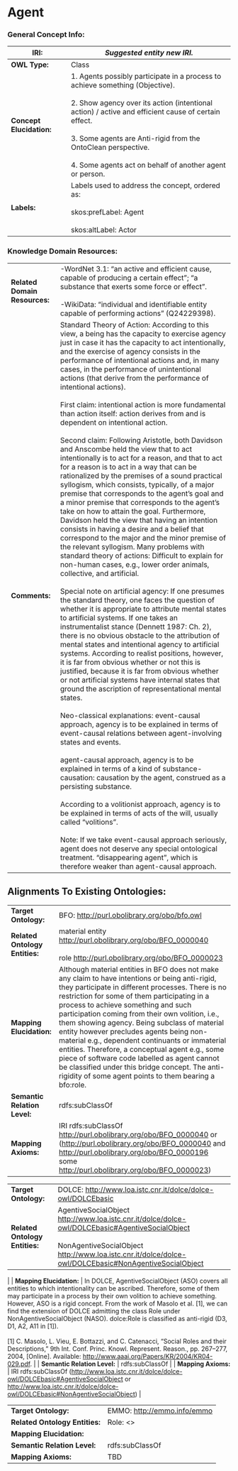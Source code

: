 
# Agent

### General Concept Info:

| **IRI:** | _Suggested entity new IRI._ |
| --- | --- |
| **OWL Type:** | Class |
| **Concept Elucidation:** | 1.	Agents possibly participate in a process to achieve something (Objective). <br><br> 2.	Show agency over its action (intentional action) / active and efficient cause of certain effect. <br><br> 3.	Some agents are Anti-rigid from the OntoClean perspective. <br><br> 4.	Some agents act on behalf of another agent or person. |
| **Labels:** | Labels used to address the concept, ordered as: <br><br> skos:prefLabel: Agent <br><br> skos:altLabel: Actor

### Knowledge Domain Resources:

|     |     |
| --- | --- |
| **Related Domain Resources:** | -WordNet 3.1: “an active and efficient cause, capable of producing a certain effect”; “a substance that exerts some force or effect”. <br><br> -WikiData: “individual and identifiable entity capable of performing actions” (Q24229398).|
| **Comments:** | Standard Theory of Action: According to this view, a being has the capacity to exercise agency just in case it has the capacity to act intentionally, and the exercise of agency consists in the performance of intentional actions and, in many cases, in the performance of unintentional actions (that derive from the performance of intentional actions).  <br><br> First claim: intentional action is more fundamental than action itself: action derives from and is dependent on intentional action.  <br><br>  Second claim: Following Aristotle, both Davidson and Anscombe held the view that to act intentionally is to act for a reason, and that to act for a reason is to act in a way that can be rationalized by the premises of a sound practical syllogism, which consists, typically, of a major premise that corresponds to the agent’s goal and a minor premise that corresponds to the agent’s take on how to attain the goal. Furthermore, Davidson held the view that having an intention consists in having a desire and a belief that correspond to the major and the minor premise of the relevant syllogism. Many problems with standard theory of actions: Difficult to explain for non-human cases, e.g., lower order animals, collective, and artificial.  <br><br> Special note on artificial agency: If one presumes the standard theory, one faces the question of whether it is appropriate to attribute mental states to artificial systems. If one takes an instrumentalist stance (Dennett 1987: Ch. 2), there is no obvious obstacle to the attribution of mental states and intentional agency to artificial systems. According to realist positions, however, it is far from obvious whether or not this is justified, because it is far from obvious whether or not artificial systems have internal states that ground the ascription of representational mental states.   <br><br> Neo-classical explanations: event-causal approach, agency is to be explained in terms of event-causal relations between agent-involving states and events.  <br><br> agent-causal approach, agency is to be explained in terms of a kind of substance-causation: causation by the agent, construed as a persisting substance.  <br><br> According to a volitionist approach, agency is to be explained in terms of acts of the will, usually called “volitions”.  <br><br> Note: If we take event-causal approach seriously, agent does not deserve any special ontological treatment. “disappearing agent”, which is therefore weaker than agent-causal approach. |


## Alignments To Existing Ontologies:

|     |     |
| --- | --- |
| **Target Ontology:** | BFO: <http://purl.obolibrary.org/obo/bfo.owl> |
| **Related Ontology Entities:** |material entity http://purl.obolibrary.org/obo/BFO_0000040 <br><br> role http://purl.obolibrary.org/obo/BFO_0000023 |
| **Mapping Elucidation:** | Although material entities in BFO does not make any claim to have intentions or being anti-rigid, they participate in different processes. There is no restriction for some of them participating in a process to achieve something and such participation coming from their own volition, i.e., them showing agency. Being subclass of material entity however precludes agents being non-material e.g., dependent continuants or immaterial entities. Therefore, a conceptual agent e.g., some piece of software code labelled as agent cannot be classified under this bridge concept. The anti-rigidity of some agent points to them bearing a bfo:role.  |
| **Semantic Relation Level:** | rdfs:subClassOf |
| **Mapping Axioms:** | IRI rdfs:subClassOf <http://purl.obolibrary.org/obo/BFO_0000040> or (<http://purl.obolibrary.org/obo/BFO_0000040> and <http://purl.obolibrary.org/obo/BFO_0000196> some <http://purl.obolibrary.org/obo/BFO_0000023>) |

|     |     |
| --- | --- |
| **Target Ontology:** | DOLCE: <http://www.loa.istc.cnr.it/dolce/dolce-owl/DOLCEbasic> |
| **Related Ontology Entities:** |AgentiveSocialObject <http://www.loa.istc.cnr.it/dolce/dolce-owl/DOLCEbasic#AgentiveSocialObject> <br><br> NonAgentiveSocialObject <http://www.loa.istc.cnr.it/dolce/dolce-owl/DOLCEbasic#NonAgentiveSocialObject> 
 |
| **Mapping Elucidation:** | In DOLCE, AgentiveSocialObject (ASO) covers all entities to which intentionality can be ascribed. Therefore, some of them may participate in a process by their own volition to achieve something. However, ASO is a rigid concept. From the work of Masolo et al. [1], we can find the extension of DOLCE admitting the class Role under NonAgentiveSocialObject (NASO). dolce:Role is classified as anti-rigid (D3, D1, A2, A11 in [1]). <br><br> [1]	C. Masolo, L. Vieu, E. Bottazzi, and C. Catenacci, “Social Roles and their Descriptions,” 9th Int. Conf. Princ. Knowl. Represent. Reason., pp. 267–277, 2004, [Online]. Available: http://www.aaai.org/Papers/KR/2004/KR04-029.pdf.
  |
| **Semantic Relation Level:** | rdfs:subClassOf |
| **Mapping Axioms:** | IRI rdfs:subClassOf (<http://www.loa.istc.cnr.it/dolce/dolce-owl/DOLCEbasic#AgentiveSocialObject> or <http://www.loa.istc.cnr.it/dolce/dolce-owl/DOLCEbasic#NonAgentiveSocialObject>) |

|     |     |
| --- | --- |
| **Target Ontology:** | EMMO: <http://emmo.info/emmo> |
| **Related Ontology Entities:** |Role: <> |
| **Mapping Elucidation:** |  |
| **Semantic Relation Level:** | rdfs:subClassOf |
| **Mapping Axioms:** | TBD |
